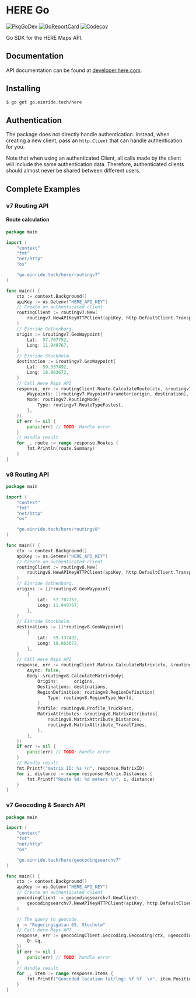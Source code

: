 # HERE Go

[![PkgGoDev](https://pkg.go.dev/badge/go.einride.tech/here)](https://pkg.go.dev/go.einride.tech/here)
[![GoReportCard](https://goreportcard.com/badge/go.einride.tech/here)](https://goreportcard.com/report/go.einride.tech/here)
[![Codecov](https://codecov.io/gh/einride/here-go/branch/master/graph/badge.svg)](https://codecov.io/gh/einride/here-go)

Go SDK for the HERE Maps API.

## Documentation

API documentation can be found at
[developer.here.com](https://developer.here.com).

## Installing

```bash
$ go get go.einride.tech/here
```

## Authentication

The package does not directly handle authentication. Instead, when creating a
new client, pass an `http.Client` that can handle authentication for you.

Note that when using an authenticated Client, all calls made by the client will
include the same authentication data. Therefore, authenticated clients should
almost never be shared between different users.

## Complete Examples

### v7 Routing API

#### Route calculation

```go
package main

import (
	"context"
	"fmt"
	"net/http"
	"os"

	"go.einride.tech/here/routingv7"
)

func main() {
	ctx := context.Background()
	apiKey := os.Getenv("HERE_API_KEY")
	// Create an authenticated client
	routingClient := routingv7.New(
		routingv7.NewAPIKeyHTTPClient(apiKey, http.DefaultClient.Transport),
	)
	// Einride Gothenburg.
	origin := &routingv7.GeoWaypoint{
		Lat:  57.707752,
		Long: 11.949767,
	}
	// Einride Stockholm.
	destination := &routingv7.GeoWaypoint{
		Lat:  59.337492,
		Long: 18.063672,
	}
	// Call Here Maps API
	response, err := routingClient.Route.CalculateRoute(ctx, &routingv7.CalculateRouteRequest{
		Waypoints: []routingv7.WaypointParameter{origin, destination},
		Mode: routingv7.RoutingMode{
			Type: routingv7.RouteTypeFastest,
		},
	})
	if err != nil {
		panic(err) // TODO: Handle error.
	}
	// Handle result
	for _, route := range response.Routes {
		fmt.Println(route.Summary)
	}
}
```

### v8 Routing API

```go
package main

import (
	"context"
	"fmt"
	"net/http"
	"os"

	"go.einride.tech/here/routingv8"
)

func main() {
	ctx := context.Background()
	apiKey := os.Getenv("HERE_API_KEY")
	// Create an authenticated client
	routingClient := routingv8.New(
		routingv8.NewAPIKeyHTTPClient(apiKey, http.DefaultClient.Transport),
	)
	// Einride Gothenburg.
	origins := []*routingv8.GeoWaypoint{
		{
			Lat:  57.707752,
			Long: 11.949767,
		},
	}
	// Einride Stockholm.
	destinations := []*routingv8.GeoWaypoint{
		{
			Lat:  59.337492,
			Long: 18.063672,
		},
	}
	// Call Here Maps API
	response, err := routingClient.Matrix.CalculateMatrix(ctx, &routingv8.CalculateMatrixRequest{
		Async: false,
		Body: &routingv8.CalculateMatrixBody{
			Origins:      origins,
			Destinations: destinations,
			RegionDefinition: routingv8.RegionDefinition{
				Type: routingv8.RegionType_World,
			},
			Profile: routingv8.Profile_TruckFast,
			MatrixAttributes: &routingv8.MatrixAttributes{
				routingv8.MatrixAttribute_Distances,
				routingv8.MatrixAttribute_TravelTimes,
			},
		},
	})
	if err != nil {
		panic(err) // TODO: handle error
	}
	// Handle result
	fmt.Printf("matrix ID: %s \n", response.MatrixID)
	for i, distance := range response.Matrix.Distances {
		fmt.Printf("Route %d: %d meters \n", i, distance)
	}
}
```

### v7 Geocoding & Search API

```go
package main

import (
	"context"
	"fmt"
	"net/http"
	"os"

	"go.einride.tech/here/geocodingsearchv7"
)

func main() {
	ctx := context.Background()
	apiKey := os.Getenv("HERE_API_KEY")
	// Create an authenticated client
	geocodingClient := geocodingsearchv7.NewClient(
		geocodingsearchv7.NewAPIKeyHTTPClient(apiKey, http.DefaultClient.Transport),
	)

	// The query to geocode
	q := "Regeringsgatan 65, Stocholm"
	// Call Here Maps API
	response, err := geocodingClient.Geocoding.Geocoding(ctx, &geocodingsearchv7.GeocodingRequest{
		Q: &q,
	})
	if err != nil {
		panic(err) // TODO: handle error
	}
	// Handle result
	for _, item := range response.Items {
		fmt.Printf("Geocoded location lat/lng: %f %f  \n", item.Position.Lat, item.Position.Long)
	}
}
```

